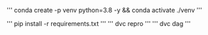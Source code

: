 '''
conda create -p venv python=3.8 -y && conda activate ./venv
'''

'''
pip install -r requirements.txt
'''
'''
dvc repro
'''
'''
dvc dag
'''
